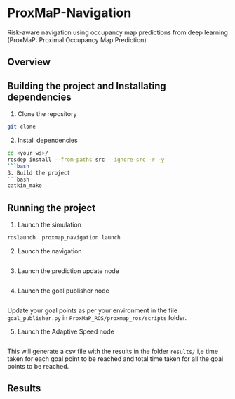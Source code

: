 # ProxMaP-Navigation
Risk-aware navigation using occupancy map predictions from deep learning (ProxMaP: Proximal Occupancy Map Prediction)

## Overview


## Building the project and Installating dependencies
1. Clone the repository
```bash
git clone 
```
2. Install dependencies
```bash
cd <your_ws>/
rosdep install --from-paths src --ignore-src -r -y
```bash
3. Build the project
```bash
catkin_make
```

## Running the project
1. Launch the simulation
```bash
roslaunch  proxmap_navigation.launch
```
2. Launch the navigation
```bash
```
3. Launch the prediction update node
```bash
```
4. Launch the goal publisher node
```bash
```
Update your goal points as per your environment in the file `goal_publisher.py` in `ProxMaP_ROS/proxmap_ros/scripts` folder.

5. Launch the Adaptive Speed node  
```bash
```
This will generate a csv file with the results in the folder `results/` i,e time taken for each goal point to be reached and total time taken for all the goal points to be reached.

## Results


